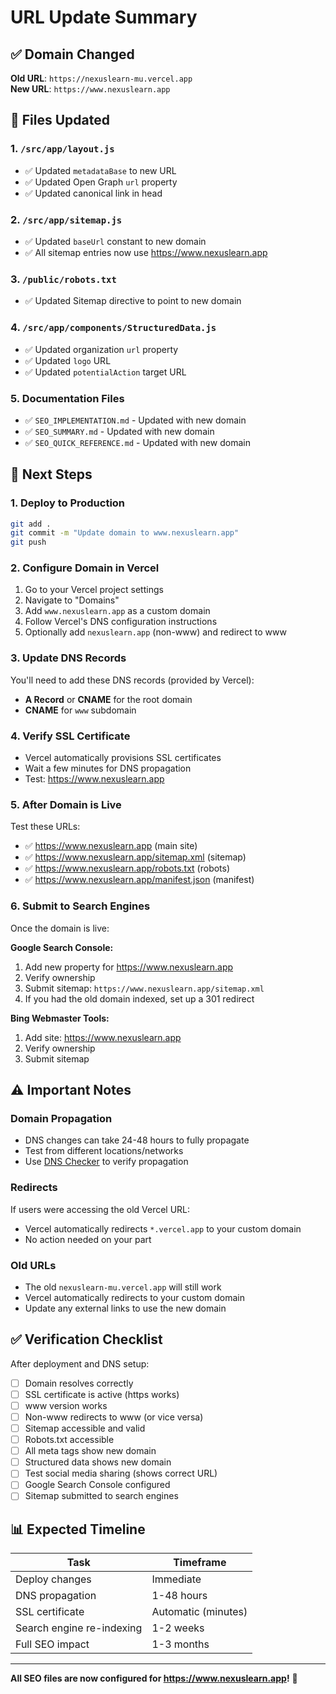 # URL Update Summary

## ✅ Domain Changed

**Old URL**: `https://nexuslearn-mu.vercel.app`  
**New URL**: `https://www.nexuslearn.app`

## 📝 Files Updated

### 1. `/src/app/layout.js`
- ✅ Updated `metadataBase` to new URL
- ✅ Updated Open Graph `url` property
- ✅ Updated canonical link in head

### 2. `/src/app/sitemap.js`
- ✅ Updated `baseUrl` constant to new domain
- ✅ All sitemap entries now use https://www.nexuslearn.app

### 3. `/public/robots.txt`
- ✅ Updated Sitemap directive to point to new domain

### 4. `/src/app/components/StructuredData.js`
- ✅ Updated organization `url` property
- ✅ Updated `logo` URL
- ✅ Updated `potentialAction` target URL

### 5. Documentation Files
- ✅ `SEO_IMPLEMENTATION.md` - Updated with new domain
- ✅ `SEO_SUMMARY.md` - Updated with new domain
- ✅ `SEO_QUICK_REFERENCE.md` - Updated with new domain

## 🚀 Next Steps

### 1. Deploy to Production
```bash
git add .
git commit -m "Update domain to www.nexuslearn.app"
git push
```

### 2. Configure Domain in Vercel
1. Go to your Vercel project settings
2. Navigate to "Domains"
3. Add `www.nexuslearn.app` as a custom domain
4. Follow Vercel's DNS configuration instructions
5. Optionally add `nexuslearn.app` (non-www) and redirect to www

### 3. Update DNS Records
You'll need to add these DNS records (provided by Vercel):
- **A Record** or **CNAME** for the root domain
- **CNAME** for `www` subdomain

### 4. Verify SSL Certificate
- Vercel automatically provisions SSL certificates
- Wait a few minutes for DNS propagation
- Test: https://www.nexuslearn.app

### 5. After Domain is Live

Test these URLs:
- ✅ https://www.nexuslearn.app (main site)
- ✅ https://www.nexuslearn.app/sitemap.xml (sitemap)
- ✅ https://www.nexuslearn.app/robots.txt (robots)
- ✅ https://www.nexuslearn.app/manifest.json (manifest)

### 6. Submit to Search Engines
Once the domain is live:

**Google Search Console:**
1. Add new property for https://www.nexuslearn.app
2. Verify ownership
3. Submit sitemap: `https://www.nexuslearn.app/sitemap.xml`
4. If you had the old domain indexed, set up a 301 redirect

**Bing Webmaster Tools:**
1. Add site: https://www.nexuslearn.app
2. Verify ownership
3. Submit sitemap

## ⚠️ Important Notes

### Domain Propagation
- DNS changes can take 24-48 hours to fully propagate
- Test from different locations/networks
- Use [DNS Checker](https://dnschecker.org) to verify propagation

### Redirects
If users were accessing the old Vercel URL:
- Vercel automatically redirects `*.vercel.app` to your custom domain
- No action needed on your part

### Old URLs
- The old `nexuslearn-mu.vercel.app` will still work
- Vercel automatically redirects to your custom domain
- Update any external links to use the new domain

## ✅ Verification Checklist

After deployment and DNS setup:
- [ ] Domain resolves correctly
- [ ] SSL certificate is active (https works)
- [ ] www version works
- [ ] Non-www redirects to www (or vice versa)
- [ ] Sitemap accessible and valid
- [ ] Robots.txt accessible
- [ ] All meta tags show new domain
- [ ] Structured data shows new domain
- [ ] Test social media sharing (shows correct URL)
- [ ] Google Search Console configured
- [ ] Sitemap submitted to search engines

## 📊 Expected Timeline

| Task | Timeframe |
|------|-----------|
| Deploy changes | Immediate |
| DNS propagation | 1-48 hours |
| SSL certificate | Automatic (minutes) |
| Search engine re-indexing | 1-2 weeks |
| Full SEO impact | 1-3 months |

---

**All SEO files are now configured for https://www.nexuslearn.app!** 🎉
